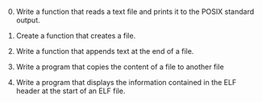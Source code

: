 0. Write a function that reads a text file and prints it to the POSIX standard output.

1. Create a function that creates a file.

2. Write a function that appends text at the end of a file.

3. Write a program that copies the content of a file to another file

4. Write a program that displays the information contained in the ELF header at the start of an ELF file.
